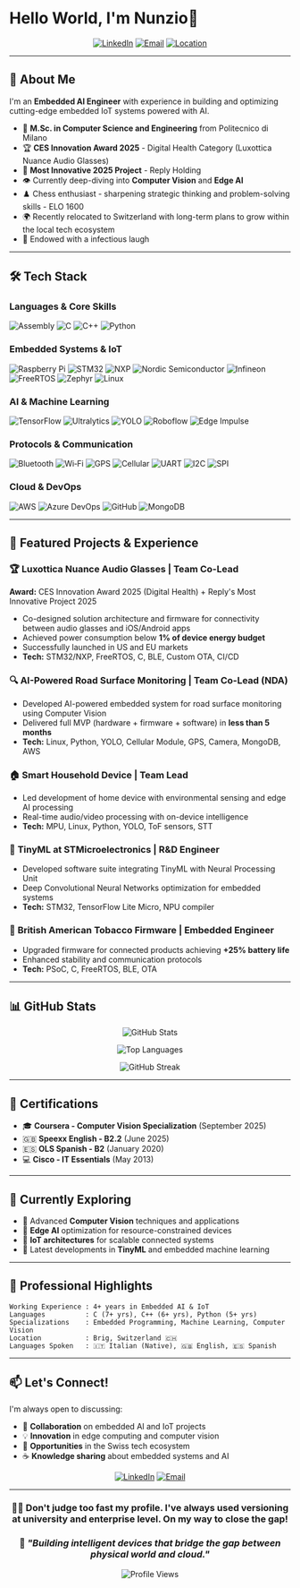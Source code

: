 # Hello World, I'm Nunzio🤖

<div align="center">
  
[![LinkedIn](https://img.shields.io/badge/LinkedIn-0077B5?style=for-the-badge&logo=linkedin&logoColor=white)](https://www.linkedin.com/in/brunonunzio/)
[![Email](https://img.shields.io/badge/Email-D14836?style=for-the-badge&logo=gmail&logoColor=white)](mailto:brunonunzio.97@gmail.com)
[![Location](https://img.shields.io/badge/Brig-Switzerland-red?style=for-the-badge&logo=googlemaps&logoColor=white)]()

</div>

---

## 🎯 About Me

I'm an **Embedded AI Engineer** with experience in building and optimizing cutting-edge embedded IoT systems powered with AI.

- 🔬 **M.Sc. in Computer Science and Engineering** from Politecnico di Milano
- 🏆 **CES Innovation Award 2025** - Digital Health Category (Luxottica Nuance Audio Glasses)
- 🏅 **Most Innovative 2025 Project** - Reply Holding
- 👁️ Currently deep-diving into **Computer Vision** and **Edge AI**
- ♟️ Chess enthusiast - sharpening strategic thinking and problem-solving skills - ELO 1600
- 🌍 Recently relocated to Switzerland with long-term plans to grow within the local tech ecosystem
- 🤡 Endowed with a infectious laugh

---

## 🛠️ Tech Stack

### Languages & Core Skills
![Assembly](https://img.shields.io/badge/Assembly-6E4C13?style=for-the-badge&logo=assemblyscript&logoColor=white)
![C](https://img.shields.io/badge/C-00599C?style=for-the-badge&logo=c&logoColor=white)
![C++](https://img.shields.io/badge/C++-00599C?style=for-the-badge&logo=c%2B%2B&logoColor=white)
![Python](https://img.shields.io/badge/Python-3776AB?style=for-the-badge&logo=python&logoColor=white)

### Embedded Systems & IoT
![Raspberry Pi](https://img.shields.io/badge/Raspberry%20Pi-A22846?style=for-the-badge&logo=raspberrypi&logoColor=white)
![STM32](https://img.shields.io/badge/STM32-03234B?style=for-the-badge&logo=stmicroelectronics&logoColor=white)
![NXP](https://img.shields.io/badge/NXP-003A70?style=for-the-badge&logo=nxp&logoColor=white)
![Nordic Semiconductor](https://img.shields.io/badge/Nordic%20Semiconductor-00A9CE?style=for-the-badge&logo=nordicsemiconductor&logoColor=white)
![Infineon](https://img.shields.io/badge/Infineon-007C92?style=for-the-badge&logo=infineon&logoColor=white)
![FreeRTOS](https://img.shields.io/badge/FreeRTOS-006600?style=for-the-badge&logo=freertos&logoColor=white)
![Zephyr](https://img.shields.io/badge/Zephyr-2D3E50?style=for-the-badge&logo=zephyrproject&logoColor=white)
![Linux](https://img.shields.io/badge/Linux-FCC624?style=for-the-badge&logo=linux&logoColor=black)

### AI & Machine Learning
![TensorFlow](https://img.shields.io/badge/TensorFlow-FF6F00?style=for-the-badge&logo=tensorflow&logoColor=white)
![Ultralytics](https://img.shields.io/badge/Ultralytics-19A974?style=for-the-badge&logo=ultralytics&logoColor=white)
![YOLO](https://img.shields.io/badge/YOLO-00FFFF?style=for-the-badge&logo=yolo&logoColor=black)
![Roboflow](https://img.shields.io/badge/Roboflow-009CFB?style=for-the-badge&logo=roboflow&logoColor=white)
![Edge Impulse](https://img.shields.io/badge/Edge_Impulse-000000?style=for-the-badge&logo=edgeimpulse&logoColor=white)

### Protocols & Communication
![Bluetooth](https://img.shields.io/badge/Bluetooth-0082FC?style=for-the-badge&logo=bluetooth&logoColor=white)
![Wi‑Fi](https://img.shields.io/badge/Wi--Fi-3C3C3D?style=for-the-badge&logo=wi-fi&logoColor=white)
![GPS](https://img.shields.io/badge/GPS-0066CC?style=for-the-badge&logo=gnss&logoColor=white)
![Cellular](https://img.shields.io/badge/Cellular-008037?style=for-the-badge&logo=lte&logoColor=white)
![UART](https://img.shields.io/badge/UART-FF6F00?style=for-the-badge&logo=data:image/svg+xml;base64,PHN2ZyB4bWxucz0iaHR0cDovL3d3dy53My5vcmcvMjAwMC9zdmciIHdpZHRoPSIyNCIgaGVpZ2h0PSIyNCI+PC9zdmc+&logoColor=white)
![I2C](https://img.shields.io/badge/I2C-003B57?style=for-the-badge&logo=data:image/svg+xml;base64,PHN2ZyB4bWxucz0iaHR0cDovL3d3dy53My5vcmcvMjAwMC9zdmciIHdpZHRoPSIyNCIgaGVpZ2h0PSIyNCI+PC9zdmc+&logoColor=white)
![SPI](https://img.shields.io/badge/SPI-009639?style=for-the-badge&logo=data:image/svg+xml;base64,PHN2ZyB4bWxucz0iaHR0cDovL3d3dy53My5vcmcvMjAwMC9zdmciIHdpZHRoPSIyNCIgaGVpZ2h0PSIyNCI+PC9zdmc+&logoColor=white)

### Cloud & DevOps
![AWS](https://img.shields.io/badge/AWS-232F3E?style=for-the-badge&logo=amazonaws&logoColor=white)
![Azure DevOps](https://img.shields.io/badge/Azure_DevOps-0078D7?style=for-the-badge&logo=azuredevops&logoColor=white)
![GitHub](https://img.shields.io/badge/GitHub-181717?style=for-the-badge&logo=github&logoColor=white)
![MongoDB](https://img.shields.io/badge/MongoDB-47A248?style=for-the-badge&logo=mongodb&logoColor=white)

---

## 🚀 Featured Projects & Experience

### 🏆 **Luxottica Nuance Audio Glasses** | Team Co-Lead
**Award:** CES Innovation Award 2025 (Digital Health) + Reply's Most Innovative Project 2025
- Co-designed solution architecture and firmware for connectivity between audio glasses and iOS/Android apps
- Achieved power consumption below **1% of device energy budget**
- Successfully launched in US and EU markets
- **Tech:** STM32/NXP, FreeRTOS, C, BLE, Custom OTA, CI/CD

### 🔍 **AI-Powered Road Surface Monitoring** | Team Co-Lead (NDA)
- Developed AI-powered embedded system for road surface monitoring using Computer Vision
- Delivered full MVP (hardware + firmware + software) in **less than 5 months**
- **Tech:** Linux, Python, YOLO, Cellular Module, GPS, Camera, MongoDB, AWS

### 🏠 **Smart Household Device** | Team Lead
- Led development of home device with environmental sensing and edge AI processing
- Real-time audio/video processing with on-device intelligence
- **Tech:** MPU, Linux, Python, YOLO, ToF sensors, STT

### 🧠 **TinyML at STMicroelectronics** | R&D Engineer
- Developed software suite integrating TinyML with Neural Processing Unit
- Deep Convolutional Neural Networks optimization for embedded systems
- **Tech:** STM32, TensorFlow Lite Micro, NPU compiler

### 🔋 **British American Tobacco Firmware** | Embedded Engineer
- Upgraded firmware for connected products achieving **+25% battery life**
- Enhanced stability and communication protocols
- **Tech:** PSoC, C, FreeRTOS, BLE, OTA

---

## 📊 GitHub Stats

<div align="center">
  
![GitHub Stats](https://github-readme-stats.vercel.app/api?username=nb97-hub&show_icons=true&theme=radical&hide_border=true&count_private=true)

![Top Languages](https://github-readme-stats.vercel.app/api/top-langs/?username=nb97-hub&layout=compact&theme=radical&hide_border=true&langs_count=8)

![GitHub Streak](https://github-readme-streak-stats.herokuapp.com/?user=nb97-hub&theme=radical&hide_border=true)

</div>

---

## 📜 Certifications

- 🎓 **Coursera - Computer Vision Specialization** (September 2025)
- 🇬🇧 **Speexx English - B2.2** (June 2025)
- 🇪🇸 **OLS Spanish - B2** (January 2020)
- 💻 **Cisco - IT Essentials** (May 2013)

---

## 🌱 Currently Exploring

- 🤖 Advanced **Computer Vision** techniques and applications
- 🧠 **Edge AI** optimization for resource-constrained devices
- 📡 **IoT architectures** for scalable connected systems
- 🔬 Latest developments in **TinyML** and embedded machine learning

---

## 💼 Professional Highlights

```text
Working Experience : 4+ years in Embedded AI & IoT
Languages          : C (7+ yrs), C++ (6+ yrs), Python (5+ yrs)
Specializations    : Embedded Programming, Machine Learning, Computer Vision
Location           : Brig, Switzerland 🇨🇭
Languages Spoken   : 🇮🇹 Italian (Native), 🇬🇧 English, 🇪🇸 Spanish
```

---

## 📫 Let's Connect!

I'm always open to discussing:
- 🤝 **Collaboration** on embedded AI and IoT projects
- 💡 **Innovation** in edge computing and computer vision
- 🎯 **Opportunities** in the Swiss tech ecosystem
- ☕ **Knowledge sharing** about embedded systems and AI

<div align="center">

[![LinkedIn](https://img.shields.io/badge/Connect_on_LinkedIn-0077B5?style=for-the-badge&logo=linkedin&logoColor=white)](https://www.linkedin.com/in/brunonunzio/)
[![Email](https://img.shields.io/badge/Send_an_Email-D14836?style=for-the-badge&logo=gmail&logoColor=white)](mailto:brunonunzio.97@gmail.com)

</div>

---

<div align="center">
  
### 👨‍⚖️ Don't judge too fast my profile. I've always used versioning at university and enterprise level. On my way to close the gap!   
### 💭 *"Building intelligent devices that bridge the gap between physical world and cloud."*

![Profile Views](https://komarev.com/ghpvc/?username=nb97-hub&color=blueviolet&style=for-the-badge)

</div>
